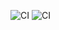 ![CI](https://github.com/eiaouan/y-animation/actions/workflows/ci.yml/badge.svg)
![CI](https://github.com/eiaouan/y-animation/actions/workflows/ci.yml/badge.svg)
